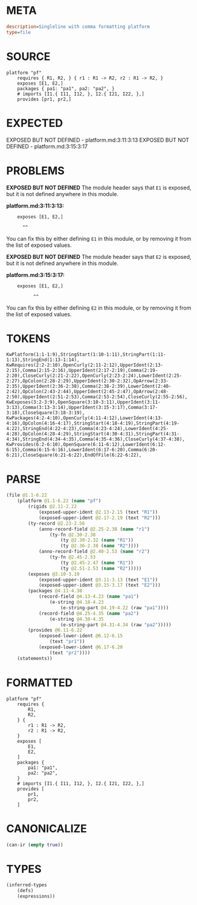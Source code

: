 # META
~~~ini
description=Singleline with comma formatting platform
type=file
~~~
# SOURCE
~~~roc
platform "pf"
	requires { R1, R2, } { r1 : R1 -> R2, r2 : R1 -> R2, }
	exposes [E1, E2,]
	packages { pa1: "pa1", pa2: "pa2", }
	# imports [I1.{ I11, I12, }, I2.{ I21, I22, },]
	provides [pr1, pr2,]
~~~
# EXPECTED
EXPOSED BUT NOT DEFINED - platform.md:3:11:3:13
EXPOSED BUT NOT DEFINED - platform.md:3:15:3:17
# PROBLEMS
**EXPOSED BUT NOT DEFINED**
The module header says that `E1` is exposed, but it is not defined anywhere in this module.

**platform.md:3:11:3:13:**
```roc
	exposes [E1, E2,]
```
          ^^
You can fix this by either defining `E1` in this module, or by removing it from the list of exposed values.

**EXPOSED BUT NOT DEFINED**
The module header says that `E2` is exposed, but it is not defined anywhere in this module.

**platform.md:3:15:3:17:**
```roc
	exposes [E1, E2,]
```
              ^^
You can fix this by either defining `E2` in this module, or by removing it from the list of exposed values.

# TOKENS
~~~zig
KwPlatform(1:1-1:9),StringStart(1:10-1:11),StringPart(1:11-1:13),StringEnd(1:13-1:14),
KwRequires(2:2-2:10),OpenCurly(2:11-2:12),UpperIdent(2:13-2:15),Comma(2:15-2:16),UpperIdent(2:17-2:19),Comma(2:19-2:20),CloseCurly(2:21-2:22),OpenCurly(2:23-2:24),LowerIdent(2:25-2:27),OpColon(2:28-2:29),UpperIdent(2:30-2:32),OpArrow(2:33-2:35),UpperIdent(2:36-2:38),Comma(2:38-2:39),LowerIdent(2:40-2:42),OpColon(2:43-2:44),UpperIdent(2:45-2:47),OpArrow(2:48-2:50),UpperIdent(2:51-2:53),Comma(2:53-2:54),CloseCurly(2:55-2:56),
KwExposes(3:2-3:9),OpenSquare(3:10-3:11),UpperIdent(3:11-3:13),Comma(3:13-3:14),UpperIdent(3:15-3:17),Comma(3:17-3:18),CloseSquare(3:18-3:19),
KwPackages(4:2-4:10),OpenCurly(4:11-4:12),LowerIdent(4:13-4:16),OpColon(4:16-4:17),StringStart(4:18-4:19),StringPart(4:19-4:22),StringEnd(4:22-4:23),Comma(4:23-4:24),LowerIdent(4:25-4:28),OpColon(4:28-4:29),StringStart(4:30-4:31),StringPart(4:31-4:34),StringEnd(4:34-4:35),Comma(4:35-4:36),CloseCurly(4:37-4:38),
KwProvides(6:2-6:10),OpenSquare(6:11-6:12),LowerIdent(6:12-6:15),Comma(6:15-6:16),LowerIdent(6:17-6:20),Comma(6:20-6:21),CloseSquare(6:21-6:22),EndOfFile(6:22-6:22),
~~~
# PARSE
~~~clojure
(file @1.1-6.22
	(platform @1.1-6.22 (name "pf")
		(rigids @2.11-2.22
			(exposed-upper-ident @2.13-2.15 (text "R1"))
			(exposed-upper-ident @2.17-2.19 (text "R2")))
		(ty-record @2.23-2.56
			(anno-record-field @2.25-2.38 (name "r1")
				(ty-fn @2.30-2.38
					(ty @2.30-2.32 (name "R1"))
					(ty @2.36-2.38 (name "R2"))))
			(anno-record-field @2.40-2.53 (name "r2")
				(ty-fn @2.45-2.53
					(ty @2.45-2.47 (name "R1"))
					(ty @2.51-2.53 (name "R2")))))
		(exposes @3.10-3.19
			(exposed-upper-ident @3.11-3.13 (text "E1"))
			(exposed-upper-ident @3.15-3.17 (text "E2")))
		(packages @4.11-4.38
			(record-field @4.13-4.23 (name "pa1")
				(e-string @4.18-4.23
					(e-string-part @4.19-4.22 (raw "pa1"))))
			(record-field @4.25-4.35 (name "pa2")
				(e-string @4.30-4.35
					(e-string-part @4.31-4.34 (raw "pa2")))))
		(provides @6.11-6.22
			(exposed-lower-ident @6.12-6.15
				(text "pr1"))
			(exposed-lower-ident @6.17-6.20
				(text "pr2"))))
	(statements))
~~~
# FORMATTED
~~~roc
platform "pf"
	requires {
		R1,
		R2,
	} {
		r1 : R1 -> R2,
		r2 : R1 -> R2,
	}
	exposes [
		E1,
		E2,
	]
	packages {
		pa1: "pa1",
		pa2: "pa2",
	}
	# imports [I1.{ I11, I12, }, I2.{ I21, I22, },]
	provides [
		pr1,
		pr2,
	]
~~~
# CANONICALIZE
~~~clojure
(can-ir (empty true))
~~~
# TYPES
~~~clojure
(inferred-types
	(defs)
	(expressions))
~~~
